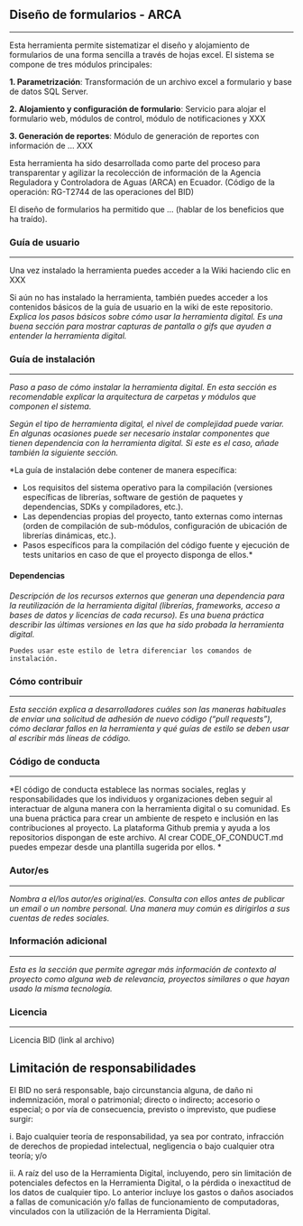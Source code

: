 
## Diseño de formularios - ARCA
---
Esta herramienta permite sistematizar el diseño y alojamiento de formularios de una forma sencilla a través de hojas excel. El sistema se compone de tres módulos principales:

**1. Parametrización**: Transformación de un archivo excel a formulario y base de datos SQL Server.

**2. Alojamiento y configuración de formulario**: Servicio para alojar el formulario web, módulos de control, módulo de notificaciones y XXX

**3. Generación de reportes**: Módulo de generación de reportes con información de ... XXX

Esta herramienta ha sido desarrollada como parte del proceso para transparentar y agilizar la recolección de información de la Agencia Reguladora y Controladora de Aguas (ARCA) en Ecuador. (Código de la operación: RG-T2744 de las operaciones del BID)

El diseño de formularios ha permitido que ... (hablar de los beneficios que ha traído).

### Guía de usuario
---
Una vez instalado la herramienta puedes acceder a la Wiki haciendo clic en XXX

Si aún no has instalado la herramienta, también puedes acceder a los contenidos básicos de la guía de usuario en la wiki de este repositorio.
*Explica los pasos básicos sobre cómo usar la herramienta digital. Es una buena sección para mostrar capturas de pantalla o gifs que ayuden a entender la herramienta digital.*
 	
### Guía de instalación
---
*Paso a paso de cómo instalar la herramienta digital. En esta sección es recomendable explicar la arquitectura de carpetas y módulos que componen el sistema.*

*Según el tipo de herramienta digital, el nivel de complejidad puede variar. En algunas ocasiones puede ser necesario instalar componentes que tienen dependencia con la herramienta digital. Si este es el caso, añade también la siguiente sección.*

*La guía de instalación debe contener de manera específica:
- Los requisitos del sistema operativo para la compilación (versiones específicas de librerías, software de gestión de paquetes y dependencias, SDKs y compiladores, etc.).
- Las dependencias propias del proyecto, tanto externas como internas (orden de compilación de sub-módulos, configuración de ubicación de librerías dinámicas, etc.).
- Pasos específicos para la compilación del código fuente y ejecución de tests unitarios en caso de que el proyecto disponga de ellos.*

#### Dependencias
*Descripción de los recursos externos que generan una dependencia para la reutilización de la herramienta digital (librerías, frameworks, acceso a bases de datos y licencias de cada recurso). Es una buena práctica describir las últimas versiones en las que ha sido probada la herramienta digital.*

    Puedes usar este estilo de letra diferenciar los comandos de instalación.

### Cómo contribuir
---
*Esta sección explica a desarrolladores cuáles son las maneras habituales de enviar una solicitud de adhesión de nuevo código (“pull requests”), cómo declarar fallos en la herramienta y qué guías de estilo se deben usar al escribir más líneas de código.*

### Código de conducta 
---
*El código de conducta establece las normas sociales, reglas y responsabilidades que los individuos y organizaciones deben seguir al interactuar de alguna manera con la herramienta digital o su comunidad. Es una buena práctica para crear un ambiente de respeto e inclusión en las contribuciones al proyecto. La plataforma Github premia y ayuda a los repositorios dispongan de este archivo. Al crear CODE_OF_CONDUCT.md puedes empezar desde una plantilla sugerida por ellos. *

### Autor/es
---
*Nombra a el/los autor/es original/es. Consulta con ellos antes de publicar un email o un nombre personal. Una manera muy común es   dirigirlos a sus cuentas de redes sociales.*

### Información adicional
---
*Esta es la sección que permite agregar más información de contexto al proyecto como alguna web de relevancia, proyectos similares o que hayan usado la misma tecnología.*

### Licencia 
---
Licencia BID (link al archivo)

## Limitación de responsabilidades

El BID no será responsable, bajo circunstancia alguna, de daño ni indemnización, moral o patrimonial; directo o indirecto; accesorio o especial; o por vía de consecuencia, previsto o imprevisto, que pudiese surgir:

i. Bajo cualquier teoría de responsabilidad, ya sea por contrato, infracción de derechos de propiedad intelectual, negligencia o bajo cualquier otra teoría; y/o

ii. A raíz del uso de la Herramienta Digital, incluyendo, pero sin limitación de potenciales defectos en la Herramienta Digital, o la pérdida o inexactitud de los datos de cualquier tipo. Lo anterior incluye los gastos o daños asociados a fallas de comunicación y/o fallas de funcionamiento de computadoras, vinculados con la utilización de la Herramienta Digital.
